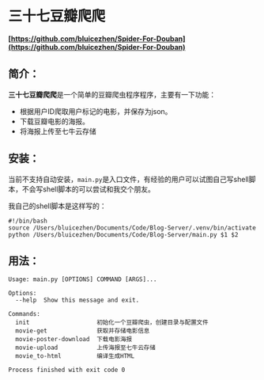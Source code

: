 # 三十七豆瓣爬爬

**[https://github.com/bluicezhen/Spider-For-Douban](https://github.com/bluicezhen/Spider-For-Douban)**

## 简介：

**三十七豆瓣爬爬**是一个简单的豆瓣爬虫程序程序，主要有一下功能：

- 根据用户ID爬取用户标记的电影，并保存为json。
- 下载豆瓣电影的海报。
- 将海报上传至七牛云存储

## 安装：

当前不支持自动安装，`main.py`是入口文件，有经验的用户可以试图自己写shell脚本，不会写shell脚本的可以尝试和我交个朋友。

我自己的shell脚本是这样写的：

```Shell
#!/bin/bash
source /Users/bluicezhen/Documents/Code/Blog-Server/.venv/bin/activate
python /Users/bluicezhen/Documents/Code/Blog-Server/main.py $1 $2
```

## 用法：

```
Usage: main.py [OPTIONS] COMMAND [ARGS]...

Options:
  --help  Show this message and exit.

Commands:
  init                   初始化一个豆瓣爬虫，创建目录与配置文件
  movie-get              获取并存储电影信息
  movie-poster-download  下载电影海报
  movie-upload           上传海报至七牛云存储
  movie_to-html          编译生成HTML

Process finished with exit code 0
```